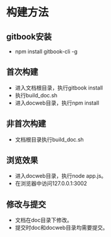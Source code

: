 # 构建方法

## gitbook安装

* npm install gitbook-cli -g

## 首次构建

* 进入文档根目录，执行gitbook install
* 执行build_doc.sh
* 进入docweb目录，执行npm install 

## 非首次构建

* 文档根目录执行build_doc.sh

## 浏览效果

* 进入docweb目录，执行node app.js。
* 在浏览器中访问127.0.0.1:3002

## 修改与提交

* 文档在doc目录下修改。
* 提交时doc和docweb目录均需要提交。
